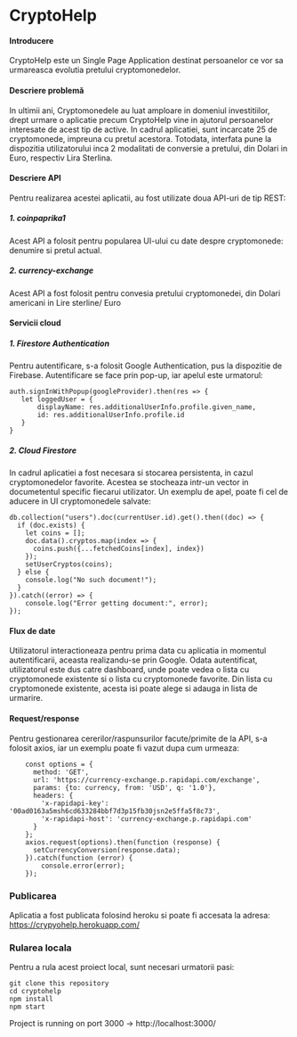 # CryptoHelp

#### Introducere 
CryptoHelp este un Single Page Application destinat persoanelor ce vor sa urmareasca evolutia pretului cryptomonedelor.

#### Descriere problemă
In ultimii ani, Cryptomonedele au luat amploare in domeniul investitiilor, drept urmare o aplicatie precum CryptoHelp vine in ajutorul persoanelor interesate de acest tip de active. 
In cadrul aplicatiei, sunt incarcate 25 de cryptomonede, impreuna cu pretul acestora. Totodata, interfata pune la dispozitia utilizatorului inca 2 modalitati de conversie a pretului, din Dolari in Euro, respectiv Lira Sterlina. 

#### Descriere API 
Pentru realizarea acestei aplicatii, au fost utilizate doua API-uri de tip REST:
##### 1. coinpaprika1
Acest API a folosit pentru popularea UI-ului cu date despre cryptomonede: denumire si pretul actual. 

##### 2. currency-exchange
Acest API a fost folosit pentru convesia pretului cryptomonedei, din Dolari americani in Lire sterline/ Euro

#### Servicii cloud
##### 1. Firestore Authentication
Pentru autentificare, s-a folosit Google Authentication, pus la dispozitie de Firebase. Autentificare se face prin pop-up, iar apelul este urmatorul: 
```
auth.signInWithPopup(googleProvider).then(res => {
   let loggedUser = {
       displayName: res.additionalUserInfo.profile.given_name,
       id: res.additionalUserInfo.profile.id
   }
}
```

##### 2. Cloud Firestore
In cadrul aplicatiei a fost necesara si stocarea persistenta, in cazul cryptomonedelor favorite. Acestea se stocheaza intr-un vector in documetentul specific fiecarui utilizator. Un exemplu de apel, poate fi cel de aducere in UI cryptomonedele salvate: 
```
db.collection("users").doc(currentUser.id).get().then((doc) => {
  if (doc.exists) {
    let coins = [];
    doc.data().cryptos.map(index => {
      coins.push({...fetchedCoins[index], index})
    });
    setUserCryptos(coins);
  } else {
    console.log("No such document!");
  }
}).catch((error) => {
    console.log("Error getting document:", error);
});
```

#### Flux de date
Utilizatorul interactioneaza pentru prima data cu aplicatia in momentul autentificarii, aceasta realizandu-se prin Google. Odata autentificat, utilizatorul este dus catre dashboard, unde poate vedea o lista cu cryptomonede existente si o lista cu cryptomonede favorite. Din lista cu cryptomonede existente, acesta isi poate alege si adauga in lista de urmarire.

#### Request/response 
Pentru gestionarea cererilor/raspunsurilor facute/primite de la API, s-a folosit axios, iar un exemplu poate fi vazut dupa cum urmeaza: 
```
    const options = {
      method: 'GET',
      url: 'https://currency-exchange.p.rapidapi.com/exchange',
      params: {to: currency, from: 'USD', q: '1.0'},
      headers: {
        'x-rapidapi-key': '00ad0163a5msh6cd633284bbf7d3p15fb30jsn2e5ffa5f8c73',
        'x-rapidapi-host': 'currency-exchange.p.rapidapi.com'
      }
    };
    axios.request(options).then(function (response) {
      setCurrencyConversion(response.data);
    }).catch(function (error) {
        console.error(error);
    });
```

### Publicarea
Aplicatia a fost publicata folosind heroku si poate fi accesata la adresa: https://crypyohelp.herokuapp.com/

### Rularea locala
Pentru a rula acest proiect local, sunt necesari urmatorii pasi:
```
git clone this repository
cd cryptohelp
npm install
npm start
```
Project is running on port 3000 -> http://localhost:3000/
